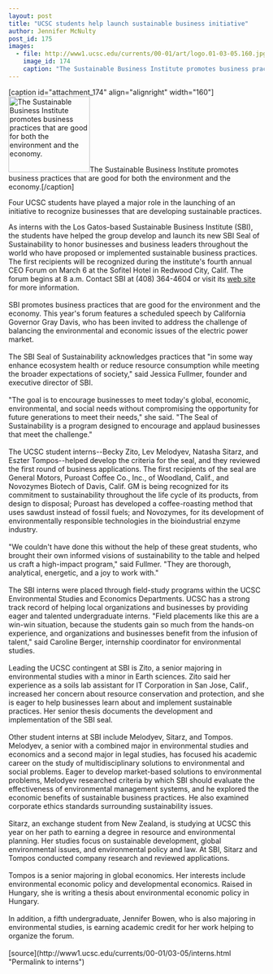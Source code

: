 ```yaml
---
layout: post
title: "UCSC students help launch sustainable business initiative"
author: Jennifer McNulty
post_id: 175
images:
  - file: http://www1.ucsc.edu/currents/00-01/art/logo.01-03-05.160.jpg
    image_id: 174
    caption: "The Sustainable Business Institute promotes business practices that are good for both the environment and the economy."
---
```


[caption id="attachment_174" align="alignright" width="160"]<a href="http://localhost/mysite/wp-content/uploads/2001/03/logo.01-03-05.160.jpg"><img class="size-full wp-image-174" src="http://localhost/mysite/wp-content/uploads/2001/03/logo.01-03-05.160.jpg" alt="The Sustainable Business Institute promotes business practices that are good for both the environment and the economy." width="160" height="149" /></a>The Sustainable Business Institute promotes business practices that are good for both the environment and the economy.[/caption]
<p>
  Four UCSC students have played a major role in the launching of an initiative to recognize businesses that are developing sustainable practices.
</p>As interns with the Los Gatos-based Sustainable Business Institute (SBI), the students have helped the group develop and launch its new SBI Seal of Sustainability to honor businesses and business leaders throughout the world who have proposed or implemented sustainable business practices. The first recipients will be recognized during the institute's fourth annual CEO Forum on March 6 at the Sofitel Hotel in Redwood City, Calif. The forum begins at 8 a.m. Contact SBI at (408) 364-4604 or visit its <a href="http://www.sustainablebusiness.org/">web site</a> for more information.<br>
<br>
SBI promotes business practices that are good for the environment and the economy. This year's forum features a scheduled speech by California Governor Gray Davis, who has been invited to address the challenge of balancing the environmental and economic issues of the electric power market.<br>
<br>
The SBI Seal of Sustainability acknowledges practices that "in some way enhance ecosystem health or reduce resource consumption while meeting the broader expectations of society," said Jessica Fullmer, founder and executive director of SBI.<br>
<br>
"The goal is to encourage businesses to meet today's global, economic, environmental, and social needs without compromising the opportunity for future generations to meet their needs," she said. "The Seal of Sustainability is a program designed to encourage and applaud businesses that meet the challenge."<br>
<br>
The UCSC student interns--Becky Zito, Lev Melodyev, Natasha Sitarz, and Eszter Tompos--helped develop the criteria for the seal, and they reviewed the first round of business applications. The first recipients of the seal are General Motors, Puroast Coffee Co., Inc., of Woodland, Calif., and Novozymes Biotech of Davis, Calif. GM is being recognized for its commitment to sustainability throughout the life cycle of its products, from design to disposal; Puroast has developed a coffee-roasting method that uses sawdust instead of fossil fuels; and Novozymes, for its development of environmentally responsible technologies in the bioindustrial enzyme industry.<br>
<br>
"We couldn't have done this without the help of these great students, who brought their own informed visions of sustainability to the table and helped us craft a high-impact program," said Fullmer. "They are thorough, analytical, energetic, and a joy to work with."<br>
<br>
The SBI interns were placed through field-study programs within the UCSC Environmental Studies and Economics Departments. UCSC has a strong track record of helping local organizations and businesses by providing eager and talented undergraduate interns. "Field placements like this are a win-win situation, because the students gain so much from the hands-on experience, and organizations and businesses benefit from the infusion of talent," said Caroline Berger, internship coordinator for environmental studies.<br>
<br>
Leading the UCSC contingent at SBI is Zito, a senior majoring in environmental studies with a minor in Earth sciences. Zito said her experience as a soils lab assistant for IT Corporation in San Jose, Calif., increased her concern about resource conservation and protection, and she is eager to help businesses learn about and implement sustainable practices. Her senior thesis documents the development and implementation of the SBI seal.<br>
<br>
Other student interns at SBI include Melodyev, Sitarz, and Tompos. Melodyev, a senior with a combined major in environmental studies and economics and a second major in legal studies, has focused his academic career on the study of multidisciplinary solutions to environmental and social problems. Eager to develop market-based solutions to environmental problems, Melodyev researched criteria by which SBI should evaluate the effectiveness of environmental management systems, and he explored the economic benefits of sustainable business practices. He also examined corporate ethics standards surrounding sustainability issues.<br>
<br>
Sitarz, an exchange student from New Zealand, is studying at UCSC this year on her path to earning a degree in resource and environmental planning. Her studies focus on sustainable development, global environmental issues, and environmental policy and law. At SBI, Sitarz and Tompos conducted company research and reviewed applications.<br>
<br>
Tompos is a senior majoring in global economics. Her interests include environmental economic policy and developmental economics. Raised in Hungary, she is writing a thesis about environmental economic policy in Hungary.<br>
<br>
In addition, a fifth undergraduate, Jennifer Bowen, who is also majoring in environmental studies, is earning academic credit for her work helping to organize the forum.<br>
<br>
[source](http://www1.ucsc.edu/currents/00-01/03-05/interns.html "Permalink to interns")
